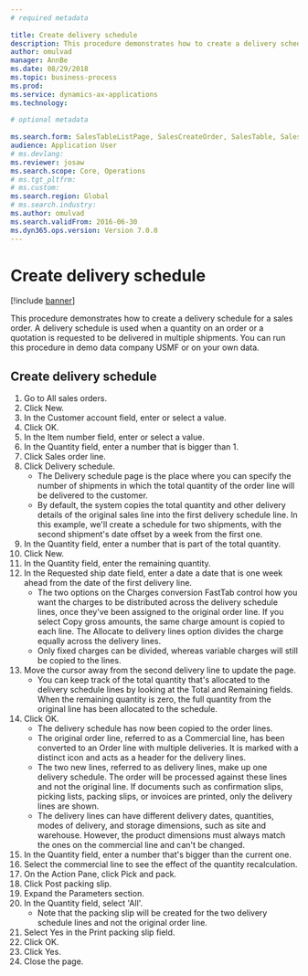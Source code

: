 ```yaml
--- 
# required metadata 
 
title: Create delivery schedule
description: This procedure demonstrates how to create a delivery schedule for a sales order. 
author: omulvad
manager: AnnBe 
ms.date: 08/29/2018
ms.topic: business-process 
ms.prod:  
ms.service: dynamics-ax-applications 
ms.technology:  
 
# optional metadata 
 
ms.search.form: SalesTableListPage, SalesCreateOrder, SalesTable, SalesDeliverySchedule, SalesEditLines,  SrsReportViewerForm   
audience: Application User 
# ms.devlang:  
ms.reviewer: josaw
ms.search.scope: Core, Operations 
# ms.tgt_pltfrm:  
# ms.custom:  
ms.search.region: Global
# ms.search.industry: 
ms.author: omulvad
ms.search.validFrom: 2016-06-30 
ms.dyn365.ops.version: Version 7.0.0 
---
```

# Create delivery schedule

[!include [banner](../../includes/banner.md)]

This procedure demonstrates how to create a delivery schedule for a sales order. A delivery schedule is used when a quantity on an order or a quotation is requested to be delivered in multiple shipments. You can run this procedure in demo data company USMF or on your own data.


## Create delivery schedule
1. Go to All sales orders.
2. Click New.
3. In the Customer account field, enter or select a value.
4. Click OK.
5. In the Item number field, enter or select a value.
6. In the Quantity field, enter a number that is bigger than 1.
7. Click Sales order line.
8. Click Delivery schedule.
    * The Delivery schedule page is the place where you can specify the number of shipments in which the total quantity of the order line will be delivered to the customer.    
    * By default, the system copies the total quantity and other delivery details of the original sales line into the first delivery schedule line. In this example, we'll create a schedule for two shipments, with the second shipment's date offset by a week from the first one.  
9. In the Quantity field, enter a number that is part of the total quantity.
10. Click New.
11. In the Quantity field, enter the remaining quantity.
12. In the Requested ship date field, enter a date a date that is one week ahead from the date of the first delivery line.
    * The two options on the Charges conversion FastTab control how you want the charges to be distributed across the delivery schedule lines, once they've been assigned to the original order line. If you select Copy gross amounts, the same charge amount is copied to each line. The Allocate to delivery lines option divides the charge equally across the delivery lines.  
    * Only fixed charges can be divided, whereas variable charges will still be copied to the lines.  
13. Move the cursor away from the second delivery line to update the page.
    * You can keep track of the total quantity that's allocated to the delivery schedule lines by looking at the Total and Remaining fields. When the remaining quantity is zero, the full quantity from the original line has been allocated to the schedule.   
14. Click OK.
    * The delivery schedule has now been copied to the order lines.   
    * The original order line, referred to as a Commercial line, has been converted to an Order line with multiple deliveries. It is marked with a distinct icon and acts as a header for the delivery lines.  
    * The two new lines, referred to as delivery lines, make up one delivery schedule. The order will be processed against these lines and not the original line. If documents such as confirmation slips, picking lists, packing slips, or invoices are printed, only the delivery lines are shown.   
    * The delivery lines can have different delivery dates, quantities, modes of delivery, and storage dimensions, such as site and warehouse. However, the product dimensions must always match the ones on the commercial line and can't be changed.  
15. In the Quantity field, enter a number that's bigger than the current one.
16. Select the commercial line to see the effect of the quantity recalculation.
17. On the Action Pane, click Pick and pack.
18. Click Post packing slip.
19. Expand the Parameters section.
20. In the Quantity field, select 'All'.
    * Note that the packing slip will be created for the two delivery schedule lines and not the original order line.  
21. Select Yes in the Print packing slip field.
22. Click OK.
23. Click Yes.
24. Close the page.

